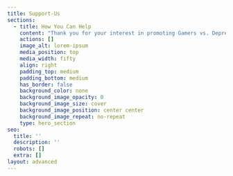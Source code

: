 ```yaml
---
title: Support-Us
sections:
  - title: How You Can Help
    content: "Thank you for your interest in promoting Gamers vs. Depression. Since we launched in Mid-February 2022, we have had a lot of interest from fellow gamers and streamers wanting to help. We cannot tell you enough how much we appreciate the support and wanted to create this page to offer guidance on some of the initial ideas we have suggested.\n\n> Our main aim for the next few months is to develop our course enhancing gamer’s mental health knowledge.\_\n\nAs a non-profit, we are led by leading researchers and mental health experts. This means our programmes are based on the available evidence and rigorously tested. The more people who complete the course and provide feedback, the better we can make it. As such, the number one thing you can do to support us is to promote and take the course.\_\n\nYou don’t need to have experienced mental health struggles yourself as the course is all about developing your knowledge. We hope you never need the information shared, but if you, a friend, or teammate ever have an issue, by taking our course, you will be in a far better place to help.\_\n\n**If you fell and were hurt, you’d hope someone near by might know first aid, right? This is the similar.\_**\n\nWe understand everyone is busy and has different levels of motivation. This is why we have created short (https://www.youtube.com/watch?v=bpC99qU7JwI) and long (https://gvd.gg/sign-up) versions of the course. The short course can be completed in an hour. The long course takes two hours but progress can be saved and modules split into various sittings. However, you like to learn, there is hopefully an approach that will work for you.\n\nYou can also support us in other ways. Adding the image below to your twitter header helps to raise awareness of the project. Adding ‘@gvdmentalhealth supporter’ to your bio also helps. Playing as our GvD branded car on Rocket League also helps us to raise awareness. Giving the project a shout out on your timeline or stream is another great way to help. Likewise, if you have an audience who might like to hear more about your story, we are interviewing gamers about how gaming affects their mental health. We also hope to create some merch in due course and love receiving videos and illustrations from you related to the course or project.\_\n\n![](images/1500x500.jpeg)\n\nIn summary, we really appreciate your help in getting our message out there. With over [three billion gamers worldwide](https://www.statista.com/statistics/293304/number-video-gamers/) and 5-8% of people suffering from clinical depression in their lifetime, our rough calculations suggest that there are likely somewhere between 162 and 259 million gamers out there who are clinically depressed and hundreds of millions more who could use support. In other words, every time you play a game of Rocket League, FIFA, or any other online multiplayer game, at least one person in every match is likely struggling with depression. By taking our course and being an ally to our project, you’ll know what to do and say if you ever experience depression yourself or a teammate reaches out for support.\_\n"
    actions: []
    image_alt: lorem-ipsum
    media_position: top
    media_width: fifty
    align: right
    padding_top: medium
    padding_bottom: medium
    has_border: false
    background_color: none
    background_image_opacity: 0
    background_image_size: cover
    background_image_position: center center
    background_image_repeat: no-repeat
    type: hero_section
seo:
  title: ''
  description: ''
  robots: []
  extra: []
layout: advanced
---
```

